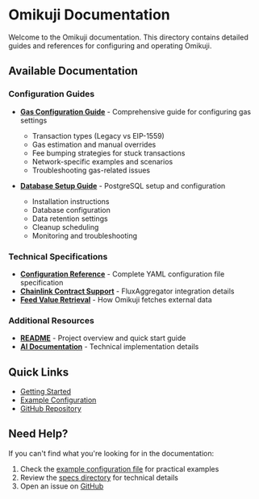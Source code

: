 # Omikuji Documentation

Welcome to the Omikuji documentation. This directory contains detailed guides and references for configuring and operating Omikuji.

## Available Documentation

### Configuration Guides

- **[Gas Configuration Guide](gas-configuration.md)** - Comprehensive guide for configuring gas settings
  - Transaction types (Legacy vs EIP-1559)
  - Gas estimation and manual overrides
  - Fee bumping strategies for stuck transactions
  - Network-specific examples and scenarios
  - Troubleshooting gas-related issues

- **[Database Setup Guide](database-setup.md)** - PostgreSQL setup and configuration
  - Installation instructions
  - Database configuration
  - Data retention settings
  - Cleanup scheduling
  - Monitoring and troubleshooting

### Technical Specifications

- **[Configuration Reference](../specs/configuration.md)** - Complete YAML configuration file specification
- **[Chainlink Contract Support](../specs/chainlink-contract-support.md)** - FluxAggregator integration details
- **[Feed Value Retrieval](../specs/retrieve-feed-value.md)** - How Omikuji fetches external data

### Additional Resources

- **[README](../README.md)** - Project overview and quick start guide
- **[AI Documentation](../ai_docs/)** - Technical implementation details

## Quick Links

- [Getting Started](../README.md#-getting-started)
- [Example Configuration](../example_config.yaml)
- [GitHub Repository](https://github.com/ijonas/omikuji)

## Need Help?

If you can't find what you're looking for in the documentation:

1. Check the [example configuration file](../example_config.yaml) for practical examples
2. Review the [specs directory](../specs/) for technical details
3. Open an issue on [GitHub](https://github.com/ijonas/omikuji/issues)